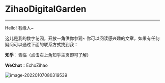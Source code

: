 # ZihaoDigitalGarden

---

Hello! 有缘人~

这儿是我的数字花园，开放一角供你参观~ 
你可以阅读感兴趣的文章，如果有任何疑问可以通过下面的联系方式找到我：

**知乎**：青临（点击右上角知乎主页即可了解）

 **WeChat**：EchoZihao

![image-20220107080319539](https://image-upload-1307521651.cos.ap-nanjing.myqcloud.com/picture_upload/image-20220107080319539.png)
